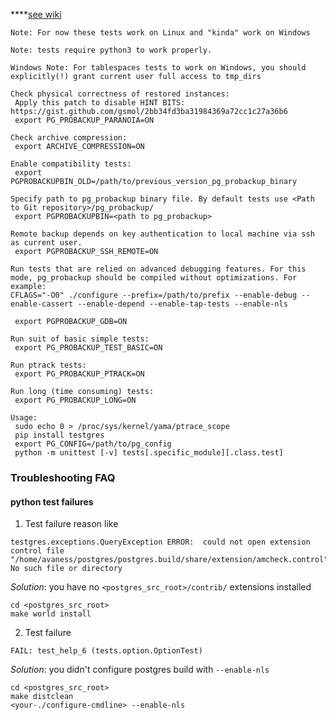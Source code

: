 ****[see wiki](https://confluence.postgrespro.ru/display/DEV/pg_probackup)

```
Note: For now these tests work on Linux and "kinda" work on Windows
```

```
Note: tests require python3 to work properly.
```

```
Windows Note: For tablespaces tests to work on Windows, you should explicitly(!) grant current user full access to tmp_dirs
```


```
Check physical correctness of restored instances:
 Apply this patch to disable HINT BITS: https://gist.github.com/gsmol/2bb34fd3ba31984369a72cc1c27a36b6
 export PG_PROBACKUP_PARANOIA=ON

Check archive compression:
 export ARCHIVE_COMPRESSION=ON

Enable compatibility tests:
 export PGPROBACKUPBIN_OLD=/path/to/previous_version_pg_probackup_binary

Specify path to pg_probackup binary file. By default tests use <Path to Git repository>/pg_probackup/
 export PGPROBACKUPBIN=<path to pg_probackup>

Remote backup depends on key authentication to local machine via ssh as current user.
 export PGPROBACKUP_SSH_REMOTE=ON

Run tests that are relied on advanced debugging features. For this mode, pg_probackup should be compiled without optimizations. For example:
CFLAGS="-O0" ./configure --prefix=/path/to/prefix --enable-debug --enable-cassert --enable-depend --enable-tap-tests --enable-nls

 export PGPROBACKUP_GDB=ON

Run suit of basic simple tests:
 export PG_PROBACKUP_TEST_BASIC=ON

Run ptrack tests:
 export PG_PROBACKUP_PTRACK=ON

Run long (time consuming) tests:
 export PG_PROBACKUP_LONG=ON

Usage:
 sudo echo 0 > /proc/sys/kernel/yama/ptrace_scope
 pip install testgres
 export PG_CONFIG=/path/to/pg_config
 python -m unittest [-v] tests[.specific_module][.class.test]
```

### Troubleshooting FAQ

#### python test failures
1. Test failure reason like 
```
testgres.exceptions.QueryException ERROR:  could not open extension control file "/home/avaness/postgres/postgres.build/share/extension/amcheck.control": No such file or directory
```

*Solution*: you have no `<postgres_src_root>/contrib/` extensions installed

```commandline
cd <postgres_src_root>
make world install
```

2. Test failure

```
FAIL: test_help_6 (tests.option.OptionTest)
```

*Solution*: you didn't configure postgres build with `--enable-nls` 

```commandline
cd <postgres_src_root>
make distclean
<your-./configure-cmdline> --enable-nls
```

